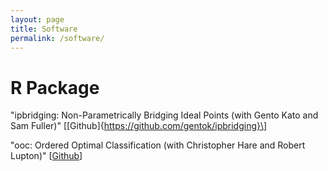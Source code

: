 ```yaml
---
layout: page
title: Software
permalink: /software/
---
```


R Package
===

"ipbridging: Non-Parametrically Bridging Ideal Points (with Gento Kato and Sam Fuller)" \[[Github]{https://github.com/gentok/ipbridging}\]

"ooc: Ordered Optimal Classification (with Christopher Hare and Robert Lupton)" \[[Github](https://github.com/tzuliu/ooc)\]
